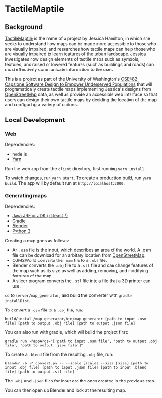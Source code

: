 # TactileMaptile

## Background

[TactileMaptile](https://digital.lib.washington.edu/researchworks/handle/1773/40212) is the name of a project by Jessica Hamilton, in which she seeks to understand how maps can be made more accessible to those who are visually impaired, and researches how tactile maps can help those who are visually impaired to learn features of the urban landscape. Jessica investigates how design elements of tactile maps such as symbols, textures, and raised or lowered features (such as buildings and roads) can most effectively communicate information  to the user.

This is a project as part of the University of Washington's [CSE482: Capstone Software Design to Empower Underserved Populations](https://courses.cs.washington.edu/courses/cse482/18wi) that will programatically create tactile maps implementing Jessica's designs from [OpenStreetMap](http://www.openstreetmap.org) data, as well as provide an accessible web interface so that users can design their own tactile maps by deciding the location of the map and configuring a variety of options. 

## Local Development

### Web

Dependencies:
* [node.js](https://nodejs.org/en/)
* [Yarn](https://yarnpkg.com/en/)

Run the web app from the `client` directory, first running `yarn install`.

To watch changes, run `yarn start`. To create a production build, run `yarn build`. The app will by default run at `http://localhost:3000`.

### Generating maps

Dependencies:
* [Java JRE or JDK (at least 7)](http://www.oracle.com/technetwork/java/javase/downloads/index.html)
* [Gradle](https://gradle.org/install/)
* [Blender](https://www.blender.org/download/)
* [Python 3](https://www.python.org/downloads/)

Creating a map goes as follows:
* An `.osm` file is the input, which describes an area of the world. A .osm file can be download for an arbitary location from [OpenStreetMap](http://www.openstreetmap.org).
* OSM2World converts the `.osm` file to a `.obj` file.
* Blender converts the `.obj` file to a `.stl` file and can change features of the map such as its size as well as adding, removing, and modifying features of the map.
* A slicer program converts the `.stl` file into a file that a 3D printer can use.

`cd` to `server/map_generator`, and build the converter with `gradle installDist`.

To convert a `.osm` file to a `.obj` file, run:

```
build/install/map_generator/bin/map_generator [path to input .osm file] [path to output .obj file] [path to output .json file]
```

You can also run with gradle, which will build the project first:
```
gradle run -PappArgs="['path to input .osm file', 'path to output .obj file', 'path to output .json file']"
```

To create a `.blend` file from the resulting `.obj` file, run:

```
blender -b -P convert.py -- --scale [scale] --size [size] [path to input .obj file] [path to input .json file] [path to input .blend file] [path to output .stl file]
```

The `.obj` and `.json` files for input are the ones created in the previous step.

You can then open up Blender and look at the resulting map.
